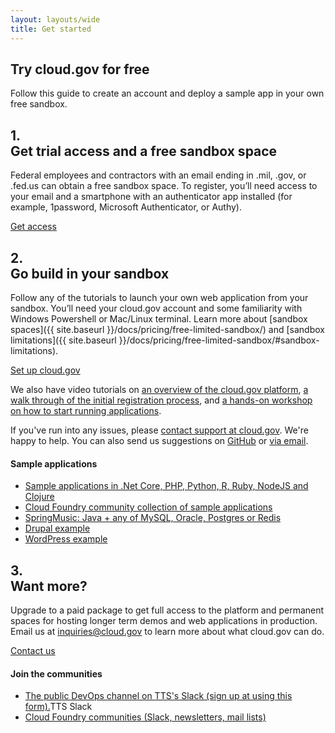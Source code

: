 ```yaml
---
layout: layouts/wide
title: Get started
---
```


<section class="usa-graphic-list usa-section usa-section--dark sign-up-intro">
<div class="grid-container maxw-desktop">
<div class="tablet:grid-col-7"  markdown="1">
<h1>Try cloud.gov for free</h1>

<p class="usa-intro">Follow this guide to create an account and deploy a sample app in your own free sandbox.</p>
</div>
<div class="tablet:grid-col">
</div>
</div>
</section>

<section class="usa-section padding-y-8">
<div class="grid-container maxw-desktop">
<div class="tablet:grid-col-7 usa-prose"  markdown="1">
<h2>1.<br />Get trial access and a free sandbox space</h2>

Federal employees and contractors with an email ending in .mil, .gov, or .fed.us can obtain a free sandbox space. To
register, you’ll need access to your email and a smartphone with an authenticator app installed (for example, 1password,
Microsoft Authenticator, or Authy).

<a href="https://account.fr.cloud.gov/signup" class="usa-button usa-button--big">Get access</a>
</div>
</div>
</section>

<section class="bg-accent-warm-light usa-section padding-y-8">
<div class="grid-container maxw-desktop grid-row">
<div class="tablet:grid-col-7 usa-prose"  markdown="1">
<h2>2.<br />Go build in your sandbox</h2>

Follow any of the tutorials to launch your own web application from your sandbox. You’ll need your cloud.gov account and
some familiarity with Windows Powershell or Mac/Linux terminal. Learn more about [sandbox spaces]({{ site.baseurl
}}/docs/pricing/free-limited-sandbox/) and [sandbox limitations]({{ site.baseurl
}}/docs/pricing/free-limited-sandbox/#sandbox-limitations).

<a href="https://account.fr.cloud.gov/signup" class="usa-button usa-button--big">Set up cloud.gov</a>

We also have video tutorials on <a href="https://www.youtube.com/watch?v=LKb0liZyepA&feature=emb_logo" target="_blank">
an overview of the cloud.gov
platform</a>, <a href="https://www.youtube.com/watch?v=ip8G_Rafb_c&feature=emb_logo" target="_blank">a walk through of
the initial registration process</a>,
and <a href="https://www.youtube.com/watch?v=G2J8dxSF0-I&feature=emb_logo" target="_blank">a hands-on workshop on how to
start running applications</a>.

If you've run into any issues, please [contact support at cloud.gov](mailto:support@cloud.gov). We're happy to help. You
can also send us suggestions on [GitHub](https://github.com/18F/cg-site/issues/new)
or [via email](mailto:inquiries@cloud.gov?subject=%5BSuggestion%5D%20&body=%0A%0A%0A%0ARefcode:%20quickstart).

</div>
<div class="tablet:grid-col-1"></div>
<div class="tablet:grid-col usa-prose usa-section--sidebar-links">
<h4>Sample applications</h4>
<ul>
        <li>
        <a href="{{ '/docs/getting-started/code-samples/' | url }}">Sample applications in .Net Core, PHP, Python, R, Ruby, NodeJS and Clojure</a>
        </li>
        <li>
        <a href="https://github.com/cloudfoundry-samples">Cloud Foundry community collection of sample applications</a>
        </li>
        <li>
        <a href="https://github.com/cloudfoundry-samples/spring-music">SpringMusic: Java + any of MySQL, Oracle, Postgres or Redis</a>
        </li>
        <li>
        <a href="https://github.com/18F/cf-ex-drupal">Drupal example</a>
        </li>
        <li>
        <a href="https://github.com/18F/cf-ex-wordpress">WordPress example</a>
        </li>
    </ul>
</div>
</div>
</section>

<section class="usa-section want-more">
<div class="grid-container maxw-desktop grid-row">
<div class="tablet:grid-col-7 usa-prose"  markdown="1">
<h2>3. <br />Want more?</h2>

Upgrade to a paid package to get full access to the platform and permanent
spaces for hosting longer term demos and web applications in production.
Email us at inquiries@cloud.gov to learn more about what cloud.gov
can do.

<a href="mailto:inquiries@cloud.gov?subject=%5BSuggestion%5D%20&body=%0A%0A%0A%0ARefcode:%20quickstart" class="usa-button usa-button--secondary usa-button--big">
Contact us</a>
</div>
<div class="tablet:grid-col-1"></div>
<div class="tablet:grid-col usa-prose usa-section--sidebar-links">
<h4>Join the communities</h4>
        <ul>
            <li>
            <a href="https://docs.google.com/forms/d/1vcsvQ64qt5mYNyVajcwtYDRMqEOyPzsXZBGM5c4_BD8/edit">The public DevOps channel on TTS's Slack (sign up at using this form).</a>TTS Slack
            </li>
            <li>
            <a href="https://www.cloudfoundry.org/community/">Cloud Foundry communities (Slack, newsletters, mail lists)</a>
            </li>
        </ul>
</div>
</div>
</section>
